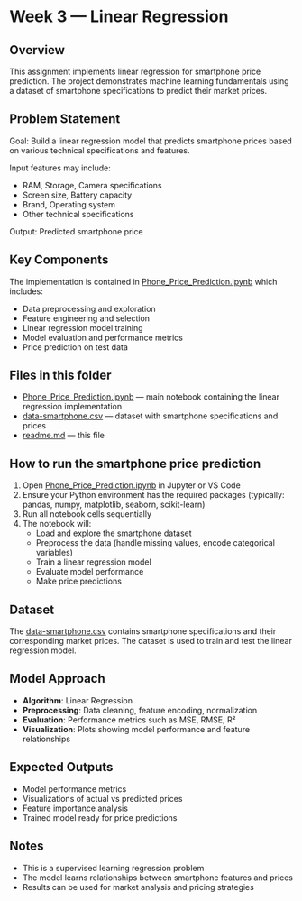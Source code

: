 # Week 3 — Linear Regression

## Overview

This assignment implements linear regression for smartphone price prediction. The project demonstrates machine learning fundamentals using a dataset of smartphone specifications to predict their market prices.

## Problem Statement

Goal: Build a linear regression model that predicts smartphone prices based on various technical specifications and features.

Input features may include:
- RAM, Storage, Camera specifications
- Screen size, Battery capacity
- Brand, Operating system
- Other technical specifications

Output: Predicted smartphone price

## Key Components

The implementation is contained in [Phone_Price_Prediction.ipynb](Phone_Price_Prediction.ipynb) which includes:

- Data preprocessing and exploration
- Feature engineering and selection
- Linear regression model training
- Model evaluation and performance metrics
- Price prediction on test data

## Files in this folder

- [Phone_Price_Prediction.ipynb](Phone_Price_Prediction.ipynb) — main notebook containing the linear regression implementation
- [data-smartphone.csv](data-smartphone.csv) — dataset with smartphone specifications and prices
- [readme.md](readme.md) — this file

## How to run the smartphone price prediction

1. Open [Phone_Price_Prediction.ipynb](Phone_Price_Prediction.ipynb) in Jupyter or VS Code
2. Ensure your Python environment has the required packages (typically: pandas, numpy, matplotlib, seaborn, scikit-learn)
3. Run all notebook cells sequentially
4. The notebook will:
   - Load and explore the smartphone dataset
   - Preprocess the data (handle missing values, encode categorical variables)
   - Train a linear regression model
   - Evaluate model performance
   - Make price predictions

## Dataset

The [data-smartphone.csv](data-smartphone.csv) contains smartphone specifications and their corresponding market prices. The dataset is used to train and test the linear regression model.

## Model Approach

- **Algorithm**: Linear Regression
- **Preprocessing**: Data cleaning, feature encoding, normalization
- **Evaluation**: Performance metrics such as MSE, RMSE, R²
- **Visualization**: Plots showing model performance and feature relationships

## Expected Outputs

- Model performance metrics
- Visualizations of actual vs predicted prices
- Feature importance analysis
- Trained model ready for price predictions

## Notes

- This is a supervised learning regression problem
- The model learns relationships between smartphone features and prices
- Results can be used for market analysis and pricing strategies
